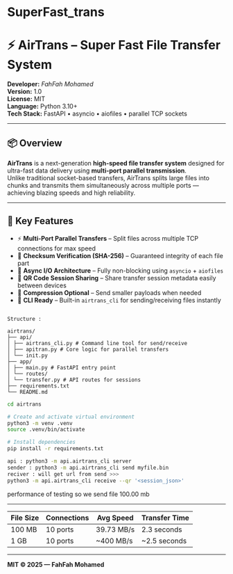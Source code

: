# SuperFast_trans
# ⚡ AirTrans – Super Fast File Transfer System

**Developer:**  *FahFah Mohamed*  
**Version:** 1.0  
**License:** MIT  
**Language:** Python 3.10+  
**Tech Stack:** FastAPI • asyncio • aiofiles • parallel TCP sockets  

---

## 📦 Overview

**AirTrans** is a next-generation **high-speed file transfer system** designed for ultra-fast data delivery using **multi-port parallel transmission**.  
Unlike traditional socket-based transfers, AirTrans splits large files into chunks and transmits them simultaneously across multiple ports — achieving blazing speeds and high reliability.

---

## 🚀 Key Features

- ⚡ **Multi-Port Parallel Transfers** – Split files across multiple TCP connections for max speed  
- 🔐 **Checksum Verification (SHA-256)** – Guaranteed integrity of each file part  
- 🧠 **Async I/O Architecture** – Fully non-blocking using `asyncio` + `aiofiles`  
- 📡 **QR Code Session Sharing** – Share transfer session metadata easily between devices  
- 🧩 **Compression Optional** – Send smaller payloads when needed  
- 🧰 **CLI Ready** – Built-in `airtrans_cli` for sending/receiving files instantly  

```

Structure :

airtrans/
├── api/
│ ├── airtrans_cli.py # Command line tool for send/receive
│ ├── apitran.py # Core logic for parallel transfers
│ └── init.py
├── app/
│ ├── main.py # FastAPI entry point
│ └── routes/
│ └── transfer.py # API routes for sessions
├── requirements.txt
└── README.md

```

```bash
cd airtrans

# Create and activate virtual environment
python3 -m venv .venv
source .venv/bin/activate

# Install dependencies
pip install -r requirements.txt

api : python3 -m api.airtrans_cli server
sender : python3 -m api.airtrans_cli send myfile.bin
reciver : will get url from send >>>
python3 -m api.airtrans_cli receive --qr '<session_json>'

```
performance of testing
so we send file 100.00 mb
____

| File Size | Connections | Avg Speed  | Transfer Time |
| --------- | ----------- | ---------- | ------------- |
| 100 MB    | 10 ports    | 39.73 MB/s | 2.3 seconds   |
| 1 GB      | 10 ports    | ~400 MB/s  | ~2.5 seconds  |

____


**MIT © 2025 — FahFah Mohamed**
